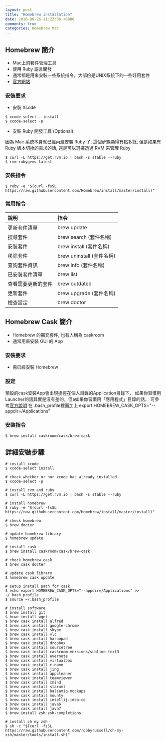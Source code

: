 ```yaml
---
layout: post
title: "Homebrew installation"
date: 2016-06-26 11:22:06 +0800
comments: true
categories: Homebrew Mac
---
```


## Homebrew 簡介 
- Mac上的套件管理工具
- 使用 Ruby 語言開發
- 通常都是用來安裝一些系統指令，大部份是UNIX系統下的一些好用套件
- [官方網站][homebrewWebsite]

### 安裝要求
- 安裝 Xcode

```		
$ xcode-select --install	
$ xcode-select -p
```
		
- 安裝 Ruby 開發工具 (Optional)

因為 Mac 系統本身就已經內建安裝 Ruby 了, 這個步驟顯得有點多餘, 但是如果有 Ruby 版本切換的需求的話, 還是可以選擇透過 RVM 來管理 Ruby

```
$ curl -L https://get.rvm.io | bash -s stable --ruby
$ rvm rubygems latest
```

### 安裝指令
```
$ ruby -e "$(curl -fsSL https://raw.githubusercontent.com/Homebrew/install/master/install)"
```

### 常用指令

| 說明 				| 指令 						|
| :-------   		| :----						|
| 更新套件清單		| brew update 				|
| 搜尋套件    		| brew search (套件名稱)   	|
| 安裝套件     		| brew install (套件名稱)   	|
| 移除套件			| brew uninstall (套件名稱)	|
| 查詢套件資訊		| brew info (套件名稱) 		|
| 已安裝套件清單		| brew list 				|
| 查看需要更新的套件 	| brew outdated 			|
| 更新套件			| brew upgrade (套件名稱) 	|
| 檢查設定			| brew doctor 				|


## Homebrew Cask 簡介 
- Homebrew 的擴充套件, 也有人稱為 caskroom
- 通常用來安裝 GUI 的 App

### 安裝要求
- 需已經安裝 Homebrew

### 設定
 預設的cask安裝App會出現捷徑在個人目錄的Application目錄下，
如果你習慣用Launcher的話其實是沒有差的，但a如果你習慣用「應用程式」目錄的話，
可參考[官方說明][caskWebsite] 在 .bash_profile裡面加上
export HOMEBREW_CASK_OPTS="--appdir=/Applications"	

### 安裝指令
```
$ brew install caskroom/cask/brew-cask
```

## 詳細安裝步驟

```
# install xcode
$ xcode-select install
	
# check whether or nor xcode has already installed.
$ xcode-select -p

# install rvm and ruby 
$ curl -L https://get.rvm.io | bash -s stable --ruby
	
# install homebrew
$ ruby -e "$(curl -fsSL https://raw.githubusercontent.com/Homebrew/install/master/install)"
	
# check homebrew
$ brew docter

# update homebrew library
$ homebrew update
	
# install cask
$ brew install caskroom/cask/brew-cask

# check homebrew cask
$ brew cask docter
	
# update cask library
$ homebrew cask update

# setup install path for cask
$ echo export HOMEBREW_CASK_OPTS="--appdir=/Applications" >> ~/.bash_profile
$ source ~/.bash_profile

# install software
$ brew install git
$ brwe install wget
$ brew cask install alfred
$ brew cask install google-chrome
$ brew cask install skype
$ brew cask install vlc
$ brew cask install haroopad
$ brew cask install dropbox
$ brew cask install sourcetree
$ brew cask install caskroom-versions/sublime-text3
$ brew cask install evernote
$ brew cask install virtualbox
$ brew cask install r-name
$ brew cask install jing
$ brew cask install appcleaner
$ brew cask install teamviewer
$ brew cask install xmind
$ brew cask install staruml
$ brew cask install balsamiq-mockups
$ brew cask install mounty
$ brew cask install intellij-idea-ce
$ brew cask install java6
$ brew cask install java7
$ brew install zsh zsh-completions

# install oh my zsh
$ sh -c "$(curl -fsSL https://raw.githubusercontent.com/robbyrussell/oh-my-zsh/master/tools/install.sh)"
```

[homebrewWebsite]: http://brew.sh/index_zh-tw.html
[caskWebsite]: https://github.com/caskroom/homebrew-cask/blob/master/USAGE.md
